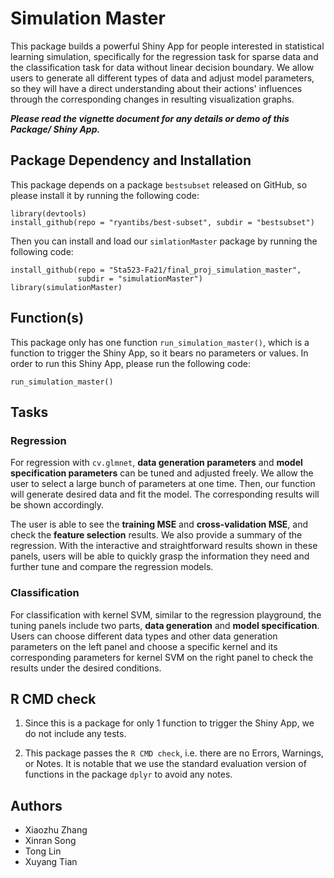 
# Simulation Master
  
This package builds a powerful Shiny App for people interested in statistical learning simulation, specifically for the regression task for sparse data and the classification task for data without linear decision boundary. We allow users to generate all different types of data and adjust model parameters, so they will have a direct understanding about their actions' influences through the corresponding changes in resulting visualization graphs.

***Please read the vignette document for any details or demo of this Package/ Shiny App.***


## Package Dependency and Installation

This package depends on a package `bestsubset` released on GitHub, so please install it by running the following code:
```
library(devtools)
install_github(repo = "ryantibs/best-subset", subdir = "bestsubset")
```

Then you can install and load our `simlationMaster` package by running the following code:
```
install_github(repo = "Sta523-Fa21/final_proj_simulation_master", 
               subdir = "simulationMaster")
library(simulationMaster)
```

## Function(s)
This package only has one function `run_simulation_master()`, which is a function to trigger the Shiny App, so it bears no parameters or values. In order to run this Shiny App, please run the following code:
```
run_simulation_master()
```

## Tasks

### Regression

For regression with `cv.glmnet`, **data generation parameters** and **model specification parameters** can be tuned and adjusted freely. We allow the user to select a large bunch of parameters at one time. Then, our function will generate desired data and fit the model. The corresponding results will be shown accordingly.

The user is able to see the **training MSE** and **cross-validation MSE**, and check the **feature selection** results. We also provide a summary of the regression. With the interactive and straightforward results shown in these panels, users will be able to quickly grasp the information they need and further tune and compare the regression models.


### Classification

For classification with kernel SVM, similar to the regression playground, the tuning panels include two parts, **data generation** and **model specification**. Users can choose different data types and other data generation parameters on the left panel and choose a specific kernel and its corresponding parameters for kernel SVM on the right panel to check the results under the desired conditions.

## R CMD check
1. Since this is a package for only 1 function to trigger the Shiny App, we do not include any tests.

2. This package passes the `R CMD check`, i.e. there are no Errors, Warnings, or Notes. It is notable that we use the standard evaluation version of functions in the package `dplyr` to avoid any notes.

## Authors

- Xiaozhu Zhang
- Xinran Song
- Tong Lin
- Xuyang Tian

